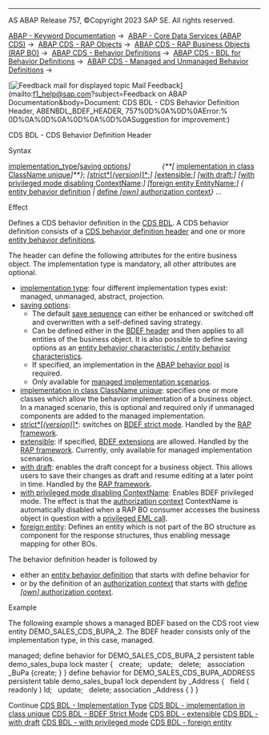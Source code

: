   

* * *

AS ABAP Release 757, ©Copyright 2023 SAP SE. All rights reserved.

[ABAP - Keyword Documentation](javascript:call_link\('abenabap.htm'\)) →  [ABAP - Core Data Services (ABAP CDS)](javascript:call_link\('abencds.htm'\)) →  [ABAP CDS - RAP Objects](javascript:call_link\('abencds_rap_objects.htm'\)) →  [ABAP CDS - RAP Business Objects (RAP BO)](javascript:call_link\('abencds_rap_business_objects.htm'\)) →  [ABAP CDS - Behavior Definitions](javascript:call_link\('abencds_bdef.htm'\)) →  [ABAP CDS - BDL for Behavior Definitions](javascript:call_link\('abenbdl.htm'\)) →  [ABAP CDS - Managed and Unmanaged Behavior Definitions](javascript:call_link\('abenbdl_rap_bo.htm'\)) → 

 [![](Mail.gif?object=Mail.gif&sap-language=EN "Feedback mail for displayed topic") Mail Feedback](mailto:f1_help@sap.com?subject=Feedback on ABAP Documentation&body=Document: CDS BDL - CDS Behavior Definition Header, ABENBDL_BDEF_HEADER, 757%0D%0A%0D%0AError:%
0D%0A%0D%0A%0D%0A%0D%0ASuggestion for improvement:)

CDS BDL - CDS Behavior Definition Header

Syntax

[implementation\_type](javascript:call_link\('abenbdl_impl_type.htm'\))*\[*[saving options](javascript:call_link\('abenbdl_saving.htm'\))*\]*
               *{**\[* [implementation in class ClassName unique](javascript:call_link\('abenbdl_in_class_unique.htm'\))*\]**}*;
*\[*[strict*\[*(version)*\]*](javascript:call_link\('abenbdl_strict.htm'\));*\]*
*\[*[extensible](javascript:call_link\('abenbdl_extensible.htm'\));*\]*
*\[*[with draft](javascript:call_link\('abenbdl_with_draft.htm'\));*\]*
*\[*[with privileged mode disabling ContextName](javascript:call_link\('abenbdl_privileged_mode.htm'\)):*\]*
*\[*[foreign entity EntityName](javascript:call_link\('abenbdl_foreign.htm'\));*\]*
*{* [entity behavior definition](javascript:call_link\('abenbdl_define_beh.htm'\)) *|* [define *\[*own*\]* authorization context](javascript:call_link\('abenbdl_authorization_context.htm'\))*}*
...

Effect

Defines a CDS behavior definition in the [CDS BDL](javascript:call_link\('abencds_bdl_glosry.htm'\) "Glossary Entry"). A CDS behavior definition consists of a [CDS behavior definition header](javascript:call_link\('abencds_bdef_header_glosry.htm'\) "Glossary Entry") and one or more [entity behavior definitions](javascript:call_link\('abencds_entity_bdef_glosry.htm'\) "Glossary Entry").

The header can define the following attributes for the entire business object. The implementation type is mandatory, all other attributes are optional.

-   [implementation type](javascript:call_link\('abenbdl_impl_type.htm'\)): four different implementation types exist: managed, unmanaged, abstract, projection.
-   [saving options](javascript:call_link\('abenbdl_saving.htm'\)):
    -   The default [save sequence](javascript:call_link\('abenrap_save_seq_glosry.htm'\) "Glossary Entry") can either be enhanced or switched off and overwritten with a self-defined saving strategy.
    -   Can be defined either in the [BDEF header](javascript:call_link\('abencds_bdef_header_glosry.htm'\) "Glossary Entry") and then applies to all entities of the business object. It is also possible to define saving options as an [entity behavior characteristic / entity behavior characteristics](javascript:call_link\('abenbdl_character.htm'\)).
    -   If specified, an implementation in the [ABAP behavior pool](javascript:call_link\('abenbehavior_pool_glosry.htm'\) "Glossary Entry") is required.
    -   Only available for [managed implementation scenarios](javascript:call_link\('abenmanaged_rap_bo_glosry.htm'\) "Glossary Entry").
-   [implementation in class ClassName unique](javascript:call_link\('abenbdl_in_class_unique.htm'\)): specifies one or more classes which allow the behavior implementation of a business object. In a managed scenario, this is optional and required only if unmanaged components are added to the managed implementation.
-   [strict*\[*(version)*\]*](javascript:call_link\('abenbdl_strict.htm'\)): switches on [BDEF strict mode](javascript:call_link\('abenrap_strict_mode_glosry.htm'\) "Glossary Entry"). Handled by the [RAP framework](javascript:call_link\('abenrap_framework_glosry.htm'\) "Glossary Entry").
-   [extensible](javascript:call_link\('abenbdl_extensible.htm'\)): if specified, [BDEF extensions](javascript:call_link\('abenbdl_extension.htm'\)) are allowed. Handled by the [RAP framework](javascript:call_link\('abenrap_framework_glosry.htm'\) "Glossary Entry"). Currently, only available for managed implementation scenarios.
-   [with draft](javascript:call_link\('abenbdl_with_draft.htm'\)): enables the draft concept for a business object. This allows users to save their changes as draft and resume editing at a later point in time. Handled by the [RAP framework](javascript:call_link\('abenrap_framework_glosry.htm'\) "Glossary Entry").
-   [with privileged mode disabling ContextName](javascript:call_link\('abenbdl_privileged_mode.htm'\)): Enables BDEF privileged mode. The effect is that the [authorization context](javascript:call_link\('abencds_auth_context_glosry.htm'\) "Glossary Entry") ContextName is automatically disabled when a RAP BO consumer accesses the business object in question with a [privileged EML call](javascript:call_link\('abapeml_privileged.htm'\)).
-   [foreign entity](javascript:call_link\('abenbdl_foreign.htm'\)): Defines an entity which is not part of the BO structure as component for the response structures, thus enabling message mapping for other BOs.

The behavior definition header is followed by

-   either an [entity behavior definition](javascript:call_link\('abenbdl_define_beh.htm'\)) that starts with define behavior for
-   or by the definition of an [authorization context](javascript:call_link\('abencds_auth_context_glosry.htm'\) "Glossary Entry") that starts with [define *\[*own*\]* authorization context](javascript:call_link\('abenbdl_authorization_context.htm'\)).

Example

The following example shows a managed BDEF based on the CDS root view entity DEMO\_SALES\_CDS\_BUPA\_2. The BDEF header consists only of the implementation type, in this case, managed.

managed;
define behavior for DEMO\_SALES\_CDS\_BUPA\_2
persistent table demo\_sales\_bupa
lock master
{
  create;
  update;
  delete;
  association \_BuPa {create; }
}
define behavior for DEMO\_SALES\_CDS\_BUPA\_ADDRESS
persistent table demo\_sales\_bupa1
lock dependent by \_Address
{
  field ( readonly ) Id;
  update;
  delete;
association \_Address { }
}

Continue
[CDS BDL - Implementation Type](javascript:call_link\('abenbdl_impl_type.htm'\))
[CDS BDL - implementation in class unique](javascript:call_link\('abenbdl_in_class_unique.htm'\))
[CDS BDL - BDEF Strict Mode](javascript:call_link\('abenbdl_strict.htm'\))
[CDS BDL - extensible](javascript:call_link\('abenbdl_extensible.htm'\))
[CDS BDL - with draft](javascript:call_link\('abenbdl_with_draft.htm'\))
[CDS BDL - with privileged mode](javascript:call_link\('abenbdl_privileged_mode.htm'\))
[CDS BDL - foreign entity](javascript:call_link\('abenbdl_foreign.htm'\))